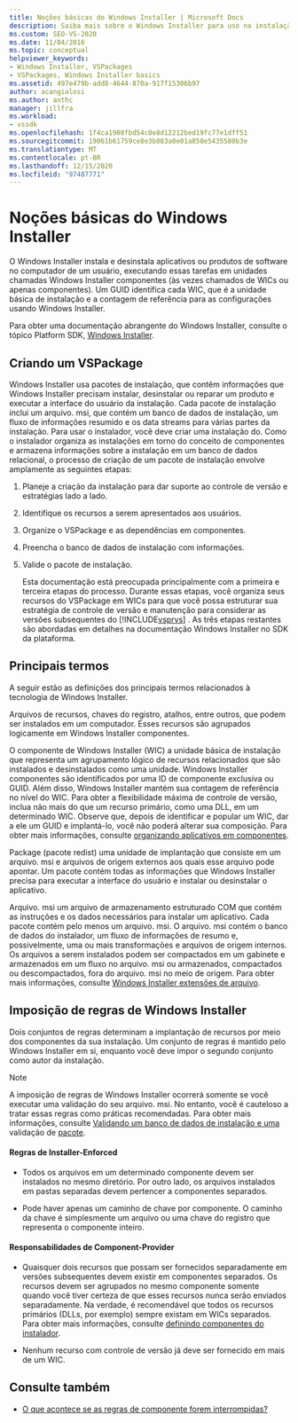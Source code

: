```yaml
---
title: Noções básicas do Windows Installer | Microsoft Docs
description: Saiba mais sobre o Windows Installer para uso na instalação de um VSPackage, incluindo a organização de recursos do VSPackage em componentes do Windows Installer.
ms.custom: SEO-VS-2020
ms.date: 11/04/2016
ms.topic: conceptual
helpviewer_keywords:
- Windows Installer, VSPackages
- VSPackages, Windows Installer basics
ms.assetid: 497e479b-add8-4644-870a-917f15306b97
author: acangialosi
ms.author: anthc
manager: jillfra
ms.workload:
- vssdk
ms.openlocfilehash: 1f4ca1908fbd54c0e8d12212bed19fc77e1dff51
ms.sourcegitcommit: 19061b61759ce8e3b083a0e01a858e5435580b3e
ms.translationtype: MT
ms.contentlocale: pt-BR
ms.lasthandoff: 12/15/2020
ms.locfileid: "97487771"
---
```

# <a name="windows-installer-basics"></a>Noções básicas do Windows Installer
O Windows Installer instala e desinstala aplicativos ou produtos de software no computador de um usuário, executando essas tarefas em unidades chamadas Windows Installer componentes (às vezes chamados de WICs ou apenas componentes). Um GUID identifica cada WIC, que é a unidade básica de instalação e a contagem de referência para as configurações usando Windows Installer.

 Para obter uma documentação abrangente do Windows Installer, consulte o tópico Platform SDK, [Windows Installer](/previous-versions/2kt85ked(v=vs.120)).

## <a name="authoring-a-vspackage"></a>Criando um VSPackage
 Windows Installer usa pacotes de instalação, que contêm informações que Windows Installer precisam instalar, desinstalar ou reparar um produto e executar a interface do usuário da instalação. Cada pacote de instalação inclui um arquivo. msi, que contém um banco de dados de instalação, um fluxo de informações resumido e os data streams para várias partes da instalação. Para usar o instalador, você deve criar uma instalação do. Como o instalador organiza as instalações em torno do conceito de componentes e armazena informações sobre a instalação em um banco de dados relacional, o processo de criação de um pacote de instalação envolve amplamente as seguintes etapas:

1. Planeje a criação da instalação para dar suporte ao controle de versão e estratégias lado a lado.

2. Identifique os recursos a serem apresentados aos usuários.

3. Organize o VSPackage e as dependências em componentes.

4. Preencha o banco de dados de instalação com informações.

5. Valide o pacote de instalação.

   Esta documentação está preocupada principalmente com a primeira e terceira etapas do processo. Durante essas etapas, você organiza seus recursos do VSPackage em WICs para que você possa estruturar sua estratégia de controle de versão e manutenção para considerar as versões subsequentes do [!INCLUDE[vsprvs](../../code-quality/includes/vsprvs_md.md)] . As três etapas restantes são abordadas em detalhes na documentação Windows Installer no SDK da plataforma.

## <a name="key-terms"></a>Principais termos
 A seguir estão as definições dos principais termos relacionados à tecnologia de Windows Installer.

 Arquivos de recursos, chaves do registro, atalhos, entre outros, que podem ser instalados em um computador. Esses recursos são agrupados logicamente em Windows Installer componentes.

 O componente de Windows Installer (WIC) a unidade básica de instalação que representa um agrupamento lógico de recursos relacionados que são instalados e desinstalados como uma unidade. Windows Installer componentes são identificados por uma ID de componente exclusiva ou GUID. Além disso, Windows Installer mantém sua contagem de referência no nível do WIC. Para obter a flexibilidade máxima de controle de versão, inclua não mais do que um recurso primário, como uma DLL, em um determinado WIC. Observe que, depois de identificar e popular um WIC, dar a ele um GUID e implantá-lo, você não poderá alterar sua composição. Para obter mais informações, consulte [organizando aplicativos em componentes](/windows/desktop/Msi/organizing-applications-into-components).

 Package (pacote redist) uma unidade de implantação que consiste em um arquivo. msi e arquivos de origem externos aos quais esse arquivo pode apontar. Um pacote contém todas as informações que Windows Installer precisa para executar a interface do usuário e instalar ou desinstalar o aplicativo.

 Arquivo. msi um arquivo de armazenamento estruturado COM que contém as instruções e os dados necessários para instalar um aplicativo. Cada pacote contém pelo menos um arquivo. msi. O arquivo. msi contém o banco de dados do instalador, um fluxo de informações de resumo e, possivelmente, uma ou mais transformações e arquivos de origem internos. Os arquivos a serem instalados podem ser compactados em um gabinete e armazenados em um fluxo no arquivo. msi ou armazenados, compactados ou descompactados, fora do arquivo. msi no meio de origem. Para obter mais informações, consulte [Windows Installer extensões de arquivo](/windows/desktop/Msi/windows-installer-file-extensions).

## <a name="windows-installer-rules-enforcement"></a>Imposição de regras de Windows Installer
 Dois conjuntos de regras determinam a implantação de recursos por meio dos componentes da sua instalação. Um conjunto de regras é mantido pelo Windows Installer em si, enquanto você deve impor o segundo conjunto como autor da instalação.

> [!NOTE]
> A imposição de regras de Windows Installer ocorrerá somente se você executar uma validação do seu arquivo. msi. No entanto, você é cauteloso a tratar essas regras como práticas recomendadas. Para obter mais informações, consulte [Validando um banco de dados de instalação e uma](/windows/desktop/Msi/validating-an-installation-database) validação de [pacote](/windows/desktop/Msi/package-validation).

#### <a name="installer-enforced-rules"></a>Regras de Installer-Enforced

- Todos os arquivos em um determinado componente devem ser instalados no mesmo diretório. Por outro lado, os arquivos instalados em pastas separadas devem pertencer a componentes separados.

- Pode haver apenas um caminho de chave por componente. O caminho da chave é simplesmente um arquivo ou uma chave do registro que representa o componente inteiro.

#### <a name="component-provider-responsibilities"></a>Responsabilidades de Component-Provider

- Quaisquer dois recursos que possam ser fornecidos separadamente em versões subsequentes devem existir em componentes separados. Os recursos devem ser agrupados no mesmo componente somente quando você tiver certeza de que esses recursos nunca serão enviados separadamente. Na verdade, é recomendável que todos os recursos primários (DLLs, por exemplo) sempre existam em WICs separados. Para obter mais informações, consulte [definindo componentes do instalador](/windows/desktop/Msi/defining-installer-components).

- Nenhum recurso com controle de versão já deve ser fornecido em mais de um WIC.

## <a name="see-also"></a>Consulte também
- [O que acontece se as regras de componente forem interrompidas?](/windows/desktop/Msi/what-happens-if-the-component-rules-are-broken)
